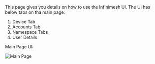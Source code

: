 This page gives you details on how to use the Infinimesh UI. The UI has below tabs on tha main page:

1. Device Tab
2. Accounts Tab
3. Namespace Tabs
4. User Details

Main Page UI:

![Main Page](https://github.com/InfiniteDevices/infinimesh/blob/master/docs/docs/Images/Main%20Page.png)
